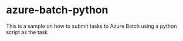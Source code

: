 # azure-batch-python
This is a sample on how to submit tasks to Azure Batch using a python script as the task
